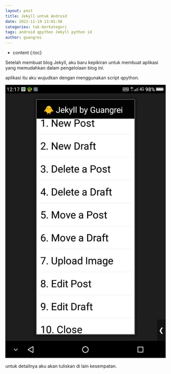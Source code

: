 ```yaml
---
layout: post
title: Jekyll untuk Android
date: 2022-11-19 13:01:58
categories: tak-berkategori
tags: android qpython Jekyll python id
author: guangrei
---
```


* content
{:toc}

Setelah membuat blog Jekyll, aku baru kepikiran untuk membuat aplikasi yang memudahkan dalam pengelolaan blog ini.

aplikasi itu aku wujudkan dengan menggunakan script qpython.

![Screenshot_2022-11-19-12-17-39](/images/2022/11/19/Screenshot_2022-11-19-12-17-39.jpg)

untuk detailnya aku akan tuliskan di lain kesempatan.